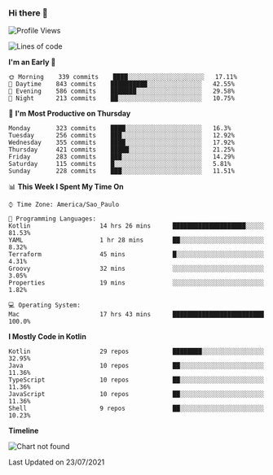 ### Hi there 👋

<!--
**fernandonogueira/fernandonogueira** is a ✨ _special_ ✨ repository because its `README.md` (this file) appears on your GitHub profile.

Here are some ideas to get you started:

- 🔭 I’m currently working on ...
- 🌱 I’m currently learning ...
- 👯 I’m looking to collaborate on ...
- 🤔 I’m looking for help with ...
- 💬 Ask me about ...
- 📫 How to reach me: ...
- 😄 Pronouns: ...
- ⚡ Fun fact: ...
-->

<!--START_SECTION:waka-->
![Profile Views](http://img.shields.io/badge/Profile%20Views-1-blue)

![Lines of code](https://img.shields.io/badge/From%20Hello%20World%20I%27ve%20Written-450973%20lines%20of%20code-blue)

**I'm an Early 🐤** 

```text
🌞 Morning    339 commits    ████░░░░░░░░░░░░░░░░░░░░░   17.11% 
🌆 Daytime    843 commits    ██████████░░░░░░░░░░░░░░░   42.55% 
🌃 Evening    586 commits    ███████░░░░░░░░░░░░░░░░░░   29.58% 
🌙 Night      213 commits    ██░░░░░░░░░░░░░░░░░░░░░░░   10.75%

```
📅 **I'm Most Productive on Thursday** 

```text
Monday       323 commits    ████░░░░░░░░░░░░░░░░░░░░░   16.3% 
Tuesday      256 commits    ███░░░░░░░░░░░░░░░░░░░░░░   12.92% 
Wednesday    355 commits    ████░░░░░░░░░░░░░░░░░░░░░   17.92% 
Thursday     421 commits    █████░░░░░░░░░░░░░░░░░░░░   21.25% 
Friday       283 commits    ███░░░░░░░░░░░░░░░░░░░░░░   14.29% 
Saturday     115 commits    █░░░░░░░░░░░░░░░░░░░░░░░░   5.81% 
Sunday       228 commits    ███░░░░░░░░░░░░░░░░░░░░░░   11.51%

```


📊 **This Week I Spent My Time On** 

```text
⌚︎ Time Zone: America/Sao_Paulo

💬 Programming Languages: 
Kotlin                   14 hrs 26 mins      ████████████████████░░░░░   81.53% 
YAML                     1 hr 28 mins        ██░░░░░░░░░░░░░░░░░░░░░░░   8.32% 
Terraform                45 mins             █░░░░░░░░░░░░░░░░░░░░░░░░   4.31% 
Groovy                   32 mins             ░░░░░░░░░░░░░░░░░░░░░░░░░   3.05% 
Properties               19 mins             ░░░░░░░░░░░░░░░░░░░░░░░░░   1.82%

💻 Operating System: 
Mac                      17 hrs 43 mins      █████████████████████████   100.0%

```

**I Mostly Code in Kotlin** 

```text
Kotlin                   29 repos            ████████░░░░░░░░░░░░░░░░░   32.95% 
Java                     10 repos            ██░░░░░░░░░░░░░░░░░░░░░░░   11.36% 
TypeScript               10 repos            ██░░░░░░░░░░░░░░░░░░░░░░░   11.36% 
JavaScript               10 repos            ██░░░░░░░░░░░░░░░░░░░░░░░   11.36% 
Shell                    9 repos             ██░░░░░░░░░░░░░░░░░░░░░░░   10.23%

```


**Timeline**

![Chart not found](https://raw.githubusercontent.com/fernandonogueira/fernandonogueira/master/charts/bar_graph.png) 


 Last Updated on 23/07/2021
<!--END_SECTION:waka-->
